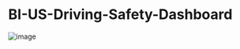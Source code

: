 # BI-US-Driving-Safety-Dashboard
![image](https://github.com/user-attachments/assets/85c84879-6206-4a09-aeb0-e0e8a3e2cbe9)
